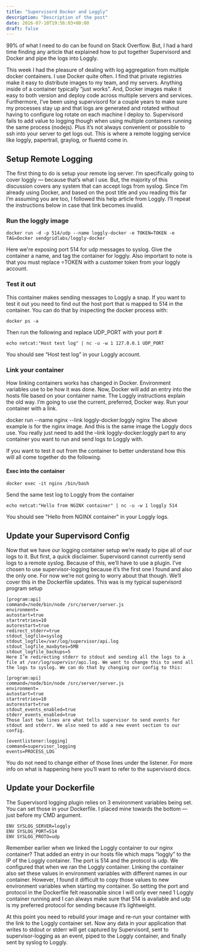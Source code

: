 ```yaml
---
title: "Supervisord Docker and Loggly"
description: "Description of the post"
date: 2016-07-10T19:56:03+00:00
draft: false
---
```


99% of what I need to do can be found on Stack Overflow. But, I had a hard time finding any article that explained how to put together Supervisord and Docker and pipe the logs into Loggly.

This week I had the pleasure of dealing with log aggregation from multiple docker containers. I use Docker quite often. I find that private registries make it easy to distribute images to my team, and my servers. Anything inside of a container typically “just works”. And, Docker images make it easy to both version and deploy code across multiple servers and services. Furthermore, I’ve been using supervisord for a couple years to make sure my processes stay up and that logs are generated and rotated without having to configure log rotate on each machine I deploy to. Supervisord fails to add value to logging though when using multiple containers running the same process (nodejs). Plus it’s not always convenient or possible to ssh into your server to get logs out. This is where a remote logging service like loggly, papertrail,  graylog, or fluentd come in.

## Setup Remote Logging

The first thing to do is setup your remote log server. I’m specifically going to cover loggly — because that’s what I use. But, the majority of this discussion covers any system that can accept logs from syslog. Since I’m already using Docker, and based on the post title and you reading this far I’m assuming you are too, I followed this help article from Loggly. I’ll repeat the instructions below in case that link becomes invalid.

### Run the loggly image

```
docker run -d -p 514/udp --name loggly-docker -e TOKEN=TOKEN -e TAG=Docker sendgridlabs/loggly-docker
```

Here we're exposing port 514 for udp messages to syslog. Give the container a name, and tag the container for loggly. Also important to note is that you must replace =TOKEN with a customer token from your loggly account.

### Test it out

This container makes sending messages to Loggly a snap. If you want to test it out you need to find out the host port that is mapped to 514 in the container. You can do that by inspecting the docker process with:

```
docker ps -a
```

Then run the following and replace UDP_PORT with your port #

```
echo netcat:"Host test log" | nc -u -w 1 127.0.0.1 UDP_PORT
```

You should see “Host test log” in your Loggly account.

### Link your container

How linking containers works has changed in Docker. Environment variables use to be how it was done. Now, Docker will add an entry into the hosts file based on your container name. The Loggly instructions explain the old way. I’m going to use the current, preferred, Docker way. Run your container with a link.

docker run --name nginx --link loggly-docker:loggly nginx
The above example is for the nginx image. And this is the same image the Loggly docs use. You really just need to add the –link loggly-docker:loggly part to any container you want to run and send logs to Loggly with.

If you want to test it out from the container to better understand how this will all come together do the following.

#### Exec into the container

```
docker exec -it nginx /bin/bash
```

Send the same test log to Loggly from the container

```
echo netcat:"Hello from NGINX container" | nc -u -w 1 loggly 514
```

You should see "Hello from NGINX container" in your Loggly logs.

## Update your Supervisord Config

Now that we have our logging container setup we’re ready to pipe all of our logs to it. But first, a quick disclaimer. Supervisord cannot currently send logs to a remote syslog. Because of this, we’ll have to use a plugin. I’ve chosen to use supervisor-logging because it’s the first one I found and also the only one. For now we’re not going to worry about that though. We’ll cover this in the Dockerfile updates. This was is my typical supervisord program setup

```
[program:api]
command=/node/bin/node /src/server/server.js
environment=
autostart=true
startretries=10
autorestart=true
redirect_stderr=true
stdout_logfile=syslog
stdout_logfile=/var/log/supervisor/api.log
stdout_logfile_maxbytes=5MB
stdout_logfile_backups=5
Here I’m redirecting stderr to stdout and sending all the logs to a file at /var/log/supervisr/api.log. We want to change this to send all the logs to syslog. We can do that by changing our config to this:

[program:api]
command=/node/bin/node /src/server/server.js
environment=
autostart=true
startretries=10
autorestart=true
stdout_events_enabled=true
stderr_events_enabled=true
Those last two lines are what tells supervisor to send events for stdout and stderr. We also need to add a new event section to our config.

[eventlistener:logging]
command=supervisor_logging
events=PROCESS_LOG
```

You do not need to change either of those lines under the listener. For more info on what is happening here you’ll want to refer to the supervisord docs.

## Update your Dockerfile

The Supervisord logging plugin relies on 3 environment variables being set. You can set those in your Dockerfile. I placed mine towards the bottom — just before my CMD argument.

```
ENV SYSLOG_SERVER=loggly
ENV SYSLOG_PORT=514
ENV SYSLOG_PROTO=udp
```

Remember earlier when we linked the Loggly container to our nginx container? That added an entry in our hosts file which maps “loggly” to the IP of the Loggly container. The port is 514 and the protocol is udp. We configured that when we ran the Loggly container. Linking the container also set these values in environment variables with different names in our container. However, I found it difficult to copy those values to new environment variables when starting my container. So setting the port and protocol in the Dockerfile felt reasonable since I will only ever need 1 Loggly container running and I can always make sure that 514 is available and udp is my preferred protocol for sending because it’s lightweight.

At this point you need to rebuild your image and re-run your container with the link to the Loggly container set. Now any data in your application that writes to stdout or stderr will get captured by Supervisord, sent to supervisor-logging as an event, piped to the Loggly container, and finally sent by syslog to Loggly.